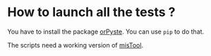 How to launch all the tests ?
=============================

You have to install the package
[orPyste](https://github.com/bc-python-tools/orpyste).
You can use ``pip`` to do that.


The scripts need a working version of
[misTool](https://github.com/bc-python-tools/mistool).
